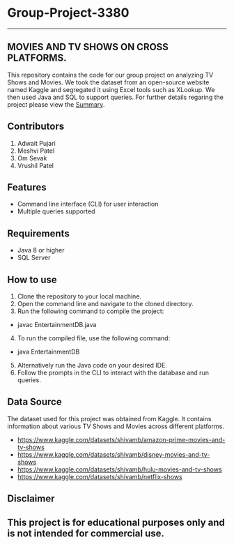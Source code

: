 # Group-Project-3380
--------------------

MOVIES AND TV SHOWS ON CROSS PLATFORMS.
---------------------------------------
This repository contains the code for our group project on analyzing TV Shows and Movies. We took the dataset from an open-source website named Kaggle and segregated it using Excel tools such as XLookup. We then used Java and SQL to support queries. For further details regaring the project please view the [Summary](https://github.com/Om-Sevak/Group-Project-3380/blob/c9fc0ae1d0063da9c357a2fbfe37e5b407ff4b11/Summary.pdf).

Contributors
-------------
1. Adwait Pujari
2. Meshvi Patel
3. Om Sevak
4. Vrushil Patel
 
Features
-------------
- Command line interface (CLI) for user interaction
- Multiple queries supported

Requirements
-------------
- Java 8 or higher
- SQL Server

How to use
-------------
1. Clone the repository to your local machine.
2. Open the command line and navigate to the cloned directory.
3. Run the following command to compile the project:
 - javac EntertainmentDB.java
4. To run the compiled file, use the following command:
 - java EntertainmentDB
5. Alternatively run the Java code on your desired IDE.
6. Follow the prompts in the CLI to interact with the database and run queries.


Data Source
-------------
The dataset used for this project was obtained from Kaggle. It contains information about various TV Shows and Movies across different platforms.

- https://www.kaggle.com/datasets/shivamb/amazon-prime-movies-and-tv-shows
- https://www.kaggle.com/datasets/shivamb/disney-movies-and-tv-shows
- https://www.kaggle.com/datasets/shivamb/hulu-movies-and-tv-shows
- https://www.kaggle.com/datasets/shivamb/netflix-shows

Disclaimer
-------------
This project is for educational purposes only and is not intended for commercial use.
--------------------------------------------------------------------------------------------
